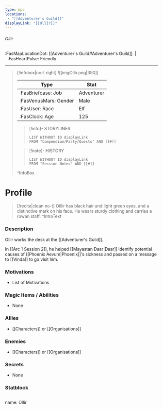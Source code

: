 ```yaml
---
type: npc
locations:
 - "[[Adventurer's Guild]]"
displayLink: "[[Ollir]]"
---
```

###### Ollir
<span class="sub2">:FasMapLocationDot: [[Adventurer's Guild#Adventurer's Guild]]&nbsp;&nbsp;|&nbsp;&nbsp;:FasHeartPulse: Friendly </span>
___

> [!infobox|no-t right]
> ![[imgOllir.png|350]]
>
> | Type | Stat |
> | ---- | ---- |
> | :FasBriefcase: Job |  Adventurer |
> | :FasVenusMars: Gender | Male |
> | :FasUser: Race | Elf |
> | :FasClock: Age | 125 |
>
>> [!info]- STORYLINES
>>```dataview
>>LIST WITHOUT ID displayLink
>>FROM "Compendium/Party/Quests" AND [[#]]
>
>>[!note]- HISTORY
>>```dataview
>>LIST WITHOUT ID displayLink
>>FROM "Session Notes" AND [[#]]
>
>^InfoBox

# Profile

> [!recite|clean no-t]
>	Oillir has black hair and light green eyes, and a distinctive mark on his face. He wears sturdy clothing and carries a rowan staff.
>^IntroText

### Description
Ollir works the desk at the [[Adventurer's Guild]].

In [[Arc 1 Session 2]], he helped [[Mayastan Daar|Daar]] identify potential causes of [[Phoenix Aevum|Phoenix]]'s sickness and passed on a message to [[Vinda]] to go visit him.

### Motivations
- List of Motivations

### Magic Items / Abilities
- None

### Allies
- [[Characters]] or [[Organisations]]

### Enemies
- [[Characters]] or [[Organisations]]

### Secrets
- None

### Statblock
>```statblock
name: Ollir